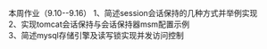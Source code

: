 本周作业（9.10--9.16）
1、简述session会话保持的几种方式并举例实现                     
2、实现tomcat会话保持与会话保持器msm配置示例                        
3、简述mysql存储引擎及读写锁实现并发访问控制

